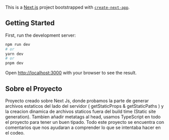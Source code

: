 This is a [Next.js](https://nextjs.org/) project bootstrapped with [`create-next-app`](https://github.com/vercel/next.js/tree/canary/packages/create-next-app).

## Getting Started

First, run the development server:

```bash
npm run dev
# or
yarn dev
# or
pnpm dev
```

Open [http://localhost:3000](http://localhost:3000) with your browser to see the result.

## Sobre el Proyecto

Proyecto creado sobre Next Js, donde probamos la parte de generar archivos estaticos del lado del servidor ( getStaticProps & getStaticPaths ) y la creacion dinamica de archivos staticos fuera del build time (Static site generation).
Tambien añadir metatags al head, usamos TypeScript en todo el proyecto para tener un buen tipado.
Todo este proyecto se encuentra con comentarios que nos ayudaran a comprender lo que se intentaba hacer en el codeo.
